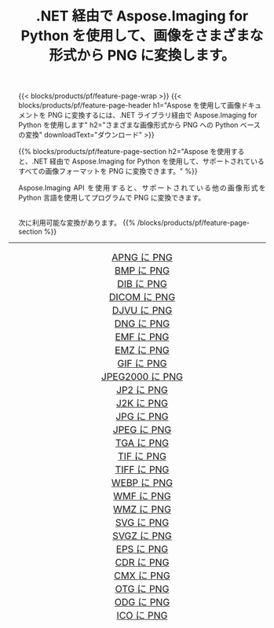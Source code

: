 ﻿---
title: .NET 経由で Aspose.Imaging for Python を使用して、画像をさまざまな形式から PNG に変換します。 
weight: 3920
url: /ja/python-net/conversion/to/png 
lang: ja
langdirlevel: 2
locales: zh-hans,ja,it,ru,de,es,fr,nl,id,lt,pl,pt,vi,tr,ko,zh-hant,ar,hi,th,sv,cs,uk,he
description: .NET ライブラリ経由で Aspose.Imaging for Python を使用して、さまざまな形式から PNG に変換できます。
---

{{< blocks/products/pf/feature-page-wrap >}}
{{< blocks/products/pf/feature-page-header h1="Aspose を使用して画像ドキュメントを PNG に変換するには、.NET ライブラリ経由で Aspose.Imaging for Python を使用します" h2="さまざまな画像形式から PNG への Python ベースの変換" downloadText="ダウンロード" >}}


{{% blocks/products/pf/feature-page-section  h2="Aspose を使用すると、.NET 経由で Aspose.Imaging for Python を使用して、サポートされているすべての画像フォーマットを PNG に変換できます。" %}}
<p align=justify>Aspose.Imaging API を使用すると、サポートされている他の画像形式を Python 言語を使用してプログラムで PNG に変換できます。</p>
<br/>
次に利用可能な変換があります。
{{% /blocks/products/pf/feature-page-section %}}
<div class="container-fluid productfamilypage bg-gray">
    <div class="convertypes bg-gray agp-content section">
        <div class="container">
		<hr style="margin-left:-20px;"/>
		<div class="row other-converters" style="gap: 10px;font-size: 19px;text-align:center;">
		    <div class='col-md-2 other-converter remove-lp remove-rp'><a href="/imaging/ja/python-net/conversion/apng-to-png" style="padding:15px;">APNG に PNG</a></div>
<div class='col-md-2 other-converter remove-lp remove-rp'><a href="/imaging/ja/python-net/conversion/bmp-to-png" style="padding:15px;">BMP に PNG</a></div>
<div class='col-md-2 other-converter remove-lp remove-rp'><a href="/imaging/ja/python-net/conversion/dib-to-png" style="padding:15px;">DIB に PNG</a></div>
<div class='col-md-2 other-converter remove-lp remove-rp'><a href="/imaging/ja/python-net/conversion/dicom-to-png" style="padding:15px;">DICOM に PNG</a></div>
<div class='col-md-2 other-converter remove-lp remove-rp'><a href="/imaging/ja/python-net/conversion/djvu-to-png" style="padding:15px;">DJVU に PNG</a></div>
<div class='col-md-2 other-converter remove-lp remove-rp'><a href="/imaging/ja/python-net/conversion/dng-to-png" style="padding:15px;">DNG に PNG</a></div>
<div class='col-md-2 other-converter remove-lp remove-rp'><a href="/imaging/ja/python-net/conversion/emf-to-png" style="padding:15px;">EMF に PNG</a></div>
<div class='col-md-2 other-converter remove-lp remove-rp'><a href="/imaging/ja/python-net/conversion/emz-to-png" style="padding:15px;">EMZ に PNG</a></div>
<div class='col-md-2 other-converter remove-lp remove-rp'><a href="/imaging/ja/python-net/conversion/gif-to-png" style="padding:15px;">GIF に PNG</a></div>
<div class='col-md-2 other-converter remove-lp remove-rp'><a href="/imaging/ja/python-net/conversion/jpeg2000-to-png" style="padding:15px;">JPEG2000 に PNG</a></div>
<div class='col-md-2 other-converter remove-lp remove-rp'><a href="/imaging/ja/python-net/conversion/jp2-to-png" style="padding:15px;">JP2 に PNG</a></div>
<div class='col-md-2 other-converter remove-lp remove-rp'><a href="/imaging/ja/python-net/conversion/j2k-to-png" style="padding:15px;">J2K に PNG</a></div>
<div class='col-md-2 other-converter remove-lp remove-rp'><a href="/imaging/ja/python-net/conversion/jpg-to-png" style="padding:15px;">JPG に PNG</a></div>
<div class='col-md-2 other-converter remove-lp remove-rp'><a href="/imaging/ja/python-net/conversion/jpeg-to-png" style="padding:15px;">JPEG に PNG</a></div>
<div class='col-md-2 other-converter remove-lp remove-rp'><a href="/imaging/ja/python-net/conversion/tga-to-png" style="padding:15px;">TGA に PNG</a></div>
<div class='col-md-2 other-converter remove-lp remove-rp'><a href="/imaging/ja/python-net/conversion/tif-to-png" style="padding:15px;">TIF に PNG</a></div>
<div class='col-md-2 other-converter remove-lp remove-rp'><a href="/imaging/ja/python-net/conversion/tiff-to-png" style="padding:15px;">TIFF に PNG</a></div>
<div class='col-md-2 other-converter remove-lp remove-rp'><a href="/imaging/ja/python-net/conversion/webp-to-png" style="padding:15px;">WEBP に PNG</a></div>
<div class='col-md-2 other-converter remove-lp remove-rp'><a href="/imaging/ja/python-net/conversion/wmf-to-png" style="padding:15px;">WMF に PNG</a></div>
<div class='col-md-2 other-converter remove-lp remove-rp'><a href="/imaging/ja/python-net/conversion/wmz-to-png" style="padding:15px;">WMZ に PNG</a></div>
<div class='col-md-2 other-converter remove-lp remove-rp'><a href="/imaging/ja/python-net/conversion/svg-to-png" style="padding:15px;">SVG に PNG</a></div>
<div class='col-md-2 other-converter remove-lp remove-rp'><a href="/imaging/ja/python-net/conversion/svgz-to-png" style="padding:15px;">SVGZ に PNG</a></div>
<div class='col-md-2 other-converter remove-lp remove-rp'><a href="/imaging/ja/python-net/conversion/eps-to-png" style="padding:15px;">EPS に PNG</a></div>
<div class='col-md-2 other-converter remove-lp remove-rp'><a href="/imaging/ja/python-net/conversion/cdr-to-png" style="padding:15px;">CDR に PNG</a></div>
<div class='col-md-2 other-converter remove-lp remove-rp'><a href="/imaging/ja/python-net/conversion/cmx-to-png" style="padding:15px;">CMX に PNG</a></div>
<div class='col-md-2 other-converter remove-lp remove-rp'><a href="/imaging/ja/python-net/conversion/otg-to-png" style="padding:15px;">OTG に PNG</a></div>
<div class='col-md-2 other-converter remove-lp remove-rp'><a href="/imaging/ja/python-net/conversion/odg-to-png" style="padding:15px;">ODG に PNG</a></div>
<div class='col-md-2 other-converter remove-lp remove-rp'><a href="/imaging/ja/python-net/conversion/ico-to-png" style="padding:15px;">ICO に PNG</a></div>
                </div>
        </div>
    </div>
</div>
<br/>

